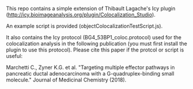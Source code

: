 This repo contains a simple extension of Thibault Lagache's Icy plugin (http://icy.bioimageanalysis.org/plugin/Colocalization_Studio).

An example script is provided (objectColocalizationTestScript.js).

It also contains the Icy protocol (BG4_53BP1_coloc.protocol) used for the colocalization analysis in the following publication (you must first install the plugin to use this protocol). Please cite this paper if the protcol or script is useful:

Marchetti C., Zyner K.G. et al. "Targeting multiple effector pathways in pancreatic ductal adenocarcinoma with a G-quadruplex-binding small molecule." Journal of Medicinal Chemistry (2018).
